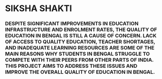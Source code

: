 # SIKSHA SHAKTI

### DESPITE SIGNIFICANT IMPROVEMENTS IN EDUCATION INFRASTRUCTURE AND ENROLMENT RATES, THE QUALITY OF EDUCATION IN BENGAL IS STILL A CAUSE OF CONCERN. LACK OF ACCESS TO QUALITY EDUCATION, TEACHER SHORTAGES, AND INADEQUATE LEARNING RESOURCES ARE SOME OF THE MAIN REASONS WHY STUDENTS IN BENGAL STRUGGLE TO COMPETE WITH THEIR PEERS FROM OTHER PARTS OF INDIA. THIS PROJECT AIMS TO ADDRESS THESE ISSUES AND IMPROVE THE OVERALL QUALITY OF EDUCATION IN BENGAL.
